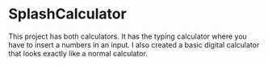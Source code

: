 # SplashCalculator
This project has both calculators. It has the typing calculator where you have to insert a numbers in an input. 
I also created a basic digital calculator that looks exactly like a normal calculator.
